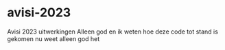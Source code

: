 # avisi-2023
Avisi 2023 uitwerkingen
Alleen god en ik weten hoe deze code tot stand is gekomen
nu weet alleen god het
